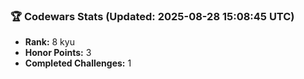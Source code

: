### 🏆 Codewars Stats (Updated: 2025-08-28 15:08:45 UTC)

- **Rank:** 8 kyu
- **Honor Points:** 3
- **Completed Challenges:** 1
